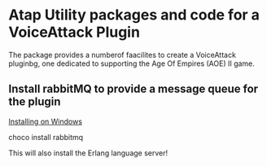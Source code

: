 # Atap Utility packages and code for a VoiceAttack Plugin

The package provides a numberof faacilites to create a VoiceAttack pluginbg, one dedicated to supporting the Age Of Empires (AOE) II game.

## Install rabbitMQ to provide a message queue for the plugin

[Installing on Windows](https://www.rabbitmq.com/install-windows.html)

choco install rabbitmq

This will also install the Erlang language server!
